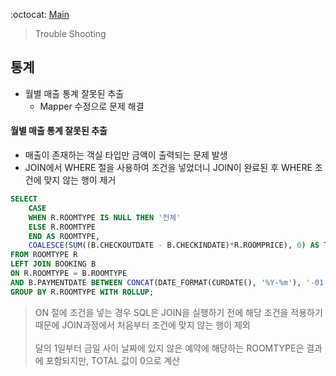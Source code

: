 
:octocat: [Main](/)
> Trouble Shooting

## 통계
- 월별 매출 통계 잘못된 추출
    -  Mapper 수정으로 문제 해결




#### 월별 매출 통계 잘못된 추출
- 매출이 존재하는 객실 타입만 금액이 출력되는 문제 발생
- JOIN에서 WHERE 절을 사용하여 조건을 넣었더니 JOIN이 완료된 후 WHERE 조건에 맞지 않는 행이 제거
```sql
SELECT
    CASE
    WHEN R.ROOMTYPE IS NULL THEN '전체'
    ELSE R.ROOMTYPE
    END AS ROOMTYPE,
    COALESCE(SUM((B.CHECKOUTDATE - B.CHECKINDATE)*R.ROOMPRICE), 0) AS TOTAL
FROM ROOMTYPE R
LEFT JOIN BOOKING B
ON R.ROOMTYPE = B.ROOMTYPE
AND B.PAYMENTDATE BETWEEN CONCAT(DATE_FORMAT(CURDATE(), '%Y-%m'), '-01') AND CURDATE()
GROUP BY R.ROOMTYPE WITH ROLLUP;  
```
> ON 절에 조건을 넣는 경우 SQL은 JOIN을 실행하기 전에 해당 조건을 적용하기 때문에 JOIN과정에서 처음부터 조건에 맞지 않는 행이 제외
> <br>  
> 달의 1일부터 금일 사이 날짜에 있지 않은 예약에 해당하는 ROOMTYPE은 결과에 포함되지만, TOTAL 값이 0으로 계산